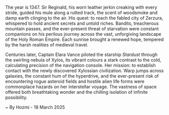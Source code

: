 
The year is 1347.  Sir Reginald, his worn leather jerkin creaking with every stride, guided his mule along a rutted track, the scent of woodsmoke and damp earth clinging to the air.  His quest: to reach the fabled city of Zerzura, whispered to hold ancient secrets and untold riches.  Bandits, treacherous mountain passes, and the ever-present threat of starvation were constant companions on his perilous journey across the vast, unforgiving landscape of the Holy Roman Empire.  Each sunrise brought a renewed hope, tempered by the harsh realities of medieval travel.

Centuries later, Captain Elara Vance piloted the starship *Stardust* through the swirling nebula of Xylos, its vibrant colours a stark contrast to the cold, calculating precision of the navigation console.  Her mission: to establish contact with the newly discovered Xylossian civilization.  Warp jumps across galaxies, the constant hum of the hyperdrive, and the ever-present risk of encountering rogue asteroid fields and hostile alien life forms were commonplace hazards on her interstellar voyage.  The vastness of space offered both breathtaking wonder and the chilling isolation of infinite possibility.

~ By Hozmi - 18 March 2025
